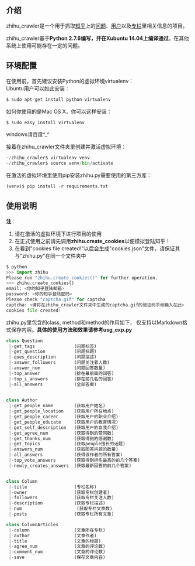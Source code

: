 
## 介绍
zhihu_crawler是一个用于抓取[知乎](http://www.zhihu.com/)上的[问题](http://www.zhihu.com/question/29693016)、[用户](http://www.zhihu.com/people/xie-ke-41)以及[专栏](http://zhuanlan.zhihu.com/niceliving)里相关信息的项目。  

zhihu_crawler基于**Python 2.7.6编写，并在Xubuntu 14.04上编译通过**。在其他系统上使用可能存在一定的问题。  


## 环境配置
在使用前，首先建议安装Python的虚拟环境virtualenv：  
Ubuntu用户可以如此安装：  
```Python
$ sudo apt-get install python-virtualenv  
```
如何你使用的是Mac OS X，你可以这样安装：  
```Python
$ sudo easy_install virtualenv  
```
windows请百度^_^  



接着在zhihu_crawler文件夹里创建并激活虚拟环境：  
```Python
~/zhihu_crawler$ virtualenv venv  
~/zhihu_crawler$ source venv/bin/activate
```


在激活的虚拟环境里使用pip安装zhihu.py需要使用的第三方库：  
```Python
(venv)$ pip install -r requirements.txt  
```

## 使用说明
**注**：  
1. 请在激活的虚拟环境下进行项目的使用  
2. 在正式使用之前请先调用**zhihu.create_cookies**以便模拟登陆知乎！  
3. 在看到"cookies file created!"以后会生成"cookies.json"文件，请保证其与"zhihu.py"在同一个文件夹中  

```Python
$ python
>>> import zhihu
Please run "zhihu.create_cookies()" for further operation.
>>> zhihu.create_cookies()
email: <你的知乎登陆邮箱>
password: <你的知乎登陆密码> 
Please check "captcha.gif" for captcha
captcha: <请将在zhihu_crawler文件夹中生成的captcha.gif的验证码手动输入在此>
cookies file created!
```

zhihu.py里包含的class, method和method的作用如下， 仅支持以Markdown格式保存内容。**具体的使用方法和效果请参考usg_exp.py**  

```Python
class Question
 |-get_tags               (问题标签)
 |-get_question           (问题标题)
 |-ques_description       (问题描述)
 |-answer_followers       (问题关注者人数)
 |-answer_num             (问题回答数量)
 |-top_answer             (排在最前面的回答)
 |-top_i_answers	      (排在前几名的回答）
 |-all_answers		      (全部答案)

 
class Author
 |-get_people_name	      (获取用户姓名)
 |-get_people_location	  (获取用户所在地点)
 |-get_people_career	  (获取用户的职业介绍)
 |-get_people_educate	  (获取用户的教育情况)
 |-get_self_description   (获取用户的自我介绍)
 |-get_agree_num	      (获取得到的赞同数)
 |-get_thanks_num	      (获取得到的感谢数)
 |-get_topics		      (获取people擅长的话题)
 |-answers_num		      (获取回答问题的数量)
 |-all_answers		      (获得该作者的所有答案)
 |-top_vote_answers	      (获取得到排名最高的前几个答案)
 |-newly_creates_answers  (获取最新回答的前几个答案)


class Column
 |-title		          (专栏名称)
 |-owner		          (获取专栏创建者)
 |-followers		      (获取专栏关注人数)
 |-description		      (获取专栏描述)
 |-num			           (获取专栏文章数)
 |-posts		          (获取专栏所有文章)

class ColumnArticles
 |-column		          (文章所在专栏)
 |-author		          (文章作者)
 |-title		          (文章的标题)
 |-agree_num		      (文章的评论数)
 |-comment_num		      (文章的评论数)
 |-save			          (保存文章内容)
```
